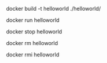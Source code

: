 docker build -t helloworld ./helloworld/

docker run helloworld

docker stop helloworld

docker rm helloworld

docker rmi helloworld
